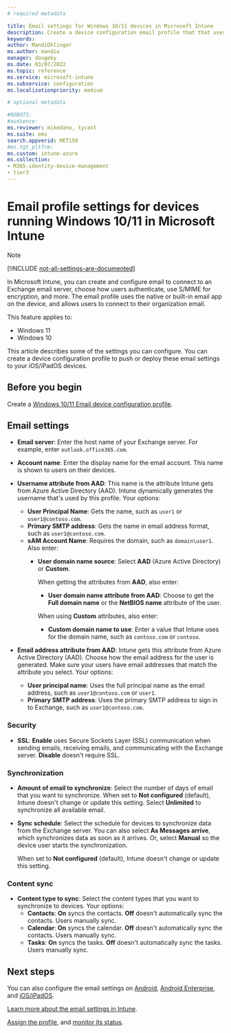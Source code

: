 ```yaml
---
# required metadata

title: Email settings for Windows 10/11 devices in Microsoft Intune
description: Create a device configuration email profile that that uses Exchange servers, and retrieves attributes from Azure Active Directory. You can also enable SSL, and synchronize email and schedules on Windows 10/11 client devices using Microsoft Intune.
keywords:
author: MandiOhlinger
ms.author: mandia
manager: dougeby
ms.date: 03/07/2022
ms.topic: reference
ms.service: microsoft-intune
ms.subservice: configuration
ms.localizationpriority: medium

# optional metadata

#ROBOTS:
#audience:
ms.reviewer: mikedano, tycast
ms.suite: ems
search.appverid: MET150
#ms.tgt_pltfrm:
ms.custom: intune-azure
ms.collection: 
- M365-identity-device-management
- tier3
---
```


# Email profile settings for devices running Windows 10/11 in Microsoft Intune

> [!NOTE]
> [!INCLUDE [not-all-settings-are-documented](../includes/not-all-settings-are-documented.md)]

In Microsoft Intune, you can create and configure email to connect to an Exchange email server, choose how users authenticate, use S/MIME for encryption, and more. The email profile uses the native or built-in email app on the device, and allows users to connect to their organization email.

This feature applies to:

- Windows 11
- Windows 10

This article describes some of the settings you can configure. You can create a device configuration profile to push or deploy these email settings to your iOS/iPadOS devices.

## Before you begin

Create a [Windows 10/11 Email device configuration profile](email-settings-configure.md).

## Email settings

- **Email server**: Enter the host name of your Exchange server. For example, enter `outlook.office365.com`.
- **Account name**: Enter the display name for the email account. This name is shown to users on their devices.
- **Username attribute from AAD**: This name is the attribute Intune gets from Azure Active Directory (AAD). Intune dynamically generates the username that's used by this profile. Your options:
  - **User Principal Name**: Gets the name, such as `user1` or `user1@contoso.com`.
  - **Primary SMTP address**: Gets the name in email address format, such as `user1@contoso.com`.
  - **sAM Account Name**: Requires the domain, such as `domain\user1`. Also enter:  
    - **User domain name source**: Select **AAD** (Azure Active Directory) or **Custom**.

      When getting the attributes from **AAD**, also enter:
      - **User domain name attribute from AAD**: Choose to get the **Full domain name** or the **NetBIOS name** attribute of the user.

      When using **Custom** attributes, also enter:
      - **Custom domain name to use**: Enter a value that Intune uses for the domain name, such as `contoso.com` or `contoso`.

- **Email address attribute from AAD**: Intune gets this attribute from Azure Active Directory (AAD). Choose how the email address for the user is generated. Make sure your users have email addresses that match the attribute you select. Your options:
  - **User principal name**: Uses the full principal name as the email address, such as `user1@contoso.com` or `user1`.
  - **Primary SMTP address**: Uses the primary SMTP address to sign in to Exchange, such as `user1@contoso.com`.

### Security

- **SSL**: **Enable** uses Secure Sockets Layer (SSL) communication when sending emails, receiving emails, and communicating with the Exchange server. **Disable** doesn't require SSL.

### Synchronization

- **Amount of email to synchronize**: Select the number of days of email that you want to synchronize. When set to **Not configured** (default), Intune doesn't change or update this setting. Select **Unlimited** to synchronize all available email.
- **Sync schedule**: Select the schedule for devices to synchronize data from the Exchange server. You can also select **As Messages arrive**, which synchronizes data as soon as it arrives. Or, select **Manual** so the device user starts the synchronization.

  When set to **Not configured** (default), Intune doesn't change or update this setting.

### Content sync

- **Content type to sync**: Select the content types that you want to synchronize to devices. Your options:
  - **Contacts**: **On** syncs the contacts. **Off** doesn't automatically sync the contacts. Users manually sync.
  - **Calendar**: **On** syncs the calendar. **Off** doesn't automatically sync the contacts. Users manually sync.
  - **Tasks**: **On** syncs the tasks. **Off** doesn't automatically sync the tasks. Users manually sync.

## Next steps

You can also configure the email settings on [Android](email-settings-android.md), [Android Enterprise](email-settings-android-enterprise.md), and [iOS/iPadOS](email-settings-ios.md). 

[Learn more about the email settings in Intune](email-settings-configure.md).

[Assign the profile](device-profile-assign.md), and [monitor its status](device-profile-monitor.md).
